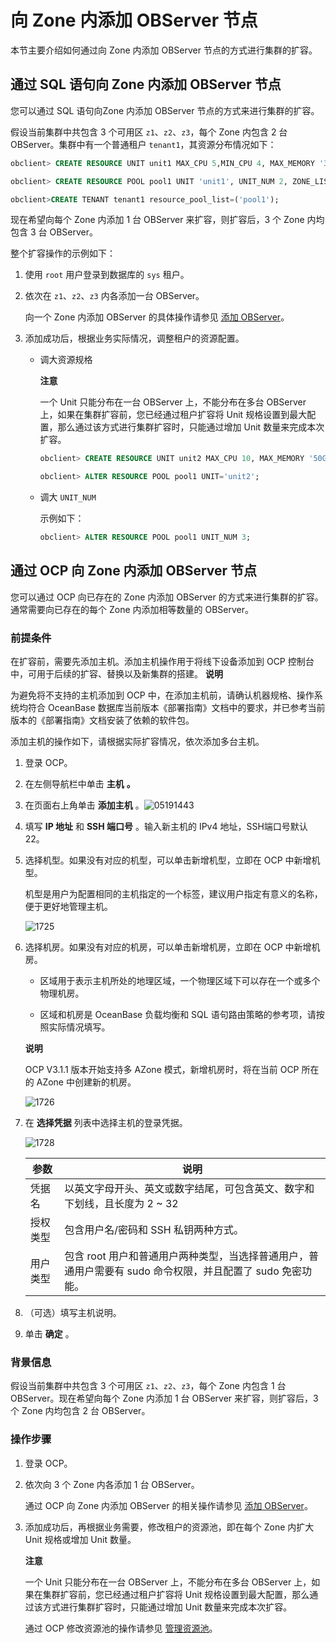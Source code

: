 向 Zone 内添加 OBServer 节点 
===========================================

本节主要介绍如何通过向 Zone 内添加 OBServer 节点的方式进行集群的扩容。

通过 SQL 语句向 Zone 内添加 OBServer 节点 
----------------------------------------------------

您可以通过 SQL 语句向Zone 内添加 OBServer 节点的方式来进行集群的扩容。

假设当前集群中共包含 3 个可用区 `z1`、`z2`、`z3`，每个 Zone 内包含 2 台 OBServer。集群中有一个普通租户 `tenant1`，其资源分布情况如下：

```sql
obclient> CREATE RESOURCE UNIT unit1 MAX_CPU 5,MIN_CPU 4, MAX_MEMORY '36G', MIN_MEMORY '32G', MAX_IOPS 128, MIN_IOPS 128, MAX_DISK_SIZE '2T', MAX_SESSION_NUM 64;

obclient> CREATE RESOURCE POOL pool1 UNIT 'unit1', UNIT_NUM 2, ZONE_LIST ('z1','z2','z3');

obclient>CREATE TENANT tenant1 resource_pool_list=('pool1');
```



现在希望向每个 Zone 内添加 1 台 OBServer 来扩容，则扩容后，3 个 Zone 内均包含 3 台 OBServer。

整个扩容操作的示例如下：

1. 使用 `root` 用户登录到数据库的 `sys` 租户。

   

2. 依次在 `z1`、`z2`、`z3` 内各添加一台 OBServer。

   向一个 Zone 内添加 OBServer 的具体操作请参见 [添加 OBServer](../../../../2.basic-database-management/1.manage-clusters/5.manage-observers/1.add-an-observer.md)。
   

3. 添加成功后，根据业务实际情况，调整租户的资源配置。

   * 调大资源规格

     **注意**

     

     一个 Unit 只能分布在一台 OBServer 上，不能分布在多台 OBServer 上，如果在集群扩容前，您已经通过租户扩容将 Unit 规格设置到最大配置，那么通过该方式进行集群扩容时，只能通过增加 Unit 数量来完成本次扩容。

     ```sql
     obclient> CREATE RESOURCE UNIT unit2 MAX_CPU 10, MAX_MEMORY '50G', MAX_IOPS 128,MAX_DISK_SIZE '10G', MAX_SESSION_NUM 64, MIN_CPU=10, MIN_MEMORY='50G', MIN_IOPS=128;
     
     obclient> ALTER RESOURCE POOL pool1 UNIT='unit2';
     ```

     
   
   * 调大 `UNIT_NUM`

     示例如下：

     ```sql
     obclient> ALTER RESOURCE POOL pool1 UNIT_NUM 3; 
     ```

     
   

   




通过 OCP 向 Zone 内添加 OBServer 节点 
--------------------------------------------------

您可以通过 OCP 向已存在的 Zone 内添加 OBServer 的方式来进行集群的扩容。通常需要向已存在的每个 Zone 内添加相等数量的 OBServer。

### 前提条件 

在扩容前，需要先添加主机。添加主机操作用于将线下设备添加到 OCP 控制台中，可用于后续的扩容、替换以及新集群的搭建。
**说明**



为避免将不支持的主机添加到 OCP 中，在添加主机前，请确认机器规格、操作系统均符合 OceanBase 数据库当前版本《部署指南》文档中的要求，并已参考当前版本的《部署指南》文档安装了依赖的软件包。

添加主机的操作如下，请根据实际扩容情况，依次添加多台主机。

1. 登录 OCP。

   

2. 在左侧导航栏中单击 **主机** **。**

   

3. 在页面右上角单击 **添加主机** 。![05191443](https://help-static-aliyun-doc.aliyuncs.com/assets/img/zh-CN/4819141261/p275300.png)

   

4. 填写 **IP 地址** 和 **SSH 端口号** 。输入新主机的 IPv4 地址，SSH端口号默认 22。

   

5. 选择机型。如果没有对应的机型，可以单击新增机型，立即在 OCP 中新增机型。

   机型是用户为配置相同的主机指定的一个标签，建议用户指定有意义的名称，便于更好地管理主机。

   ![1725](https://help-static-aliyun-doc.aliyuncs.com/assets/img/zh-CN/5295987361/p358646.png)
   

6. 选择机房。如果没有对应的机房，可以单击新增机房，立即在 OCP 中新增机房。

   * 区域用于表示主机所处的地理区域，一个物理区域下可以存在一个或多个物理机房。

     
   
   * 区域和机房是 OceanBase 负载均衡和 SQL 语句路由策略的参考项，请按照实际情况填写。

     
   

   
   **说明**

   

   OCP V3.1.1 版本开始支持多 AZone 模式，新增机房时，将在当前 OCP 所在的 AZone 中创建新的机房。

   ![1726](https://help-static-aliyun-doc.aliyuncs.com/assets/img/zh-CN/5295987361/p358647.png)
   

7. 在 **选择凭据** 列表中选择主机的登录凭据。

   ![1728](https://help-static-aliyun-doc.aliyuncs.com/assets/img/zh-CN/5295987361/p358649.png)
   

   |  参数  |                               说明                               |
   |------|----------------------------------------------------------------|
   | 凭据名  | 以英文字母开头、英文或数字结尾，可包含英文、数字和下划线，且长度为 2 \~ 32                      |
   | 授权类型 | 包含用户名/密码和 SSH 私钥两种方式。                                          |
   | 用户类型 | 包含 root 用户和普通用户两种类型，当选择普通用户，普通用户需要有 sudo 命令权限，并且配置了 sudo 免密功能。 |

   

8. （可选）填写主机说明。

   

9. 单击 **确定** 。

   




### 背景信息 

假设当前集群中共包含 3 个可用区 `z1`、`z2`、`z3`，每个 Zone 内包含 1 台 OBServer。现在希望向每个 Zone 内添加 1 台 OBServer 来扩容，则扩容后，3 个 Zone 内均包含 2 台 OBServer。

### 操作步骤 

1. 登录 OCP。

   

2. 依次向 3 个 Zone 内各添加 1 台 OBServer。

   通过 OCP 向 Zone 内添加 OBServer 的相关操作请参见 [添加 OBServer](../../../../../6.administrator-guide/2.basic-database-management/1.manage-clusters/5.manage-observers/1.add-an-observer.md)。
   

3. 添加成功后，再根据业务需要，修改租户的资源池，即在每个 Zone 内扩大 Unit 规格或增加 Unit 数量。

   **注意**

   

   一个 Unit 只能分布在一台 OBServer 上，不能分布在多台 OBServer 上，如果在集群扩容前，您已经通过租户扩容将 Unit 规格设置到最大配置，那么通过该方式进行集群扩容时，只能通过增加 Unit 数量来完成本次扩容。

   通过 OCP 修改资源池的操作请参见 [管理资源池](../../../3.manage-resources/5.manage-resource-pools)。
   



